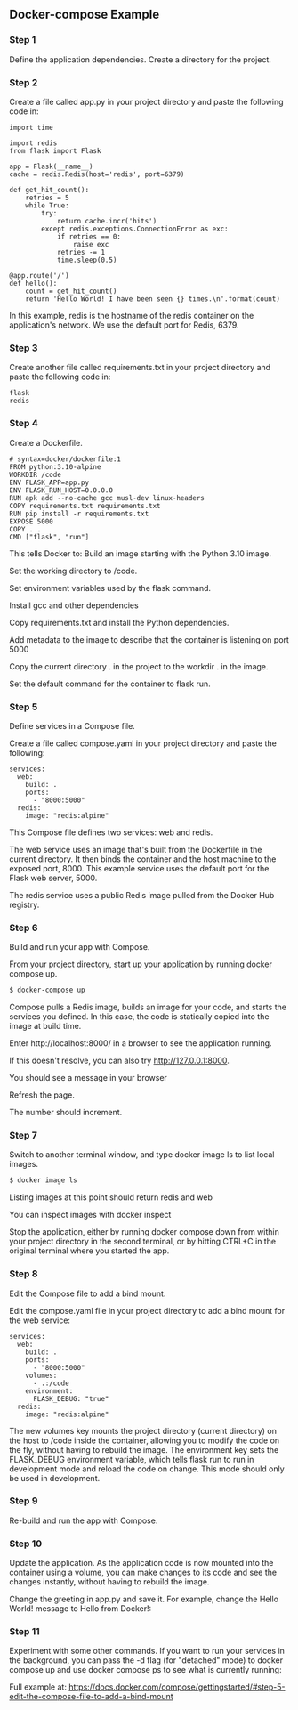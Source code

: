 ## Docker-compose Example

### Step 1

Define the application dependencies.
Create a directory for the project.

### Step 2

Create a file called app.py in your project directory and paste the following code in:

```
import time

import redis
from flask import Flask

app = Flask(__name__)
cache = redis.Redis(host='redis', port=6379)

def get_hit_count():
    retries = 5
    while True:
        try:
            return cache.incr('hits')
        except redis.exceptions.ConnectionError as exc:
            if retries == 0:
                raise exc
            retries -= 1
            time.sleep(0.5)

@app.route('/')
def hello():
    count = get_hit_count()
    return 'Hello World! I have been seen {} times.\n'.format(count)
```

In this example, redis is the hostname of 
the redis container on the application's network. We use the default port for Redis, 6379.

### Step 3

Create another file called requirements.txt in your project directory and paste the following code in:
```
flask
redis
```

### Step 4

Create a Dockerfile.
```
# syntax=docker/dockerfile:1
FROM python:3.10-alpine
WORKDIR /code
ENV FLASK_APP=app.py
ENV FLASK_RUN_HOST=0.0.0.0
RUN apk add --no-cache gcc musl-dev linux-headers
COPY requirements.txt requirements.txt
RUN pip install -r requirements.txt
EXPOSE 5000
COPY . .
CMD ["flask", "run"]
```
This tells Docker to:
Build an image starting with the Python 3.10 image.

Set the working directory to /code.

Set environment variables used by the flask command.

Install gcc and other dependencies

Copy requirements.txt and install the Python dependencies.

Add metadata to the image to describe that the container is listening on port 5000

Copy the current directory . in the project to the workdir . in the image.

Set the default command for the container to flask run.

### Step 5

Define services in a Compose file.

Create a file called compose.yaml in your project directory and paste the following:

```
services:
  web:
    build: .
    ports:
      - "8000:5000"
  redis:
    image: "redis:alpine"
```
This Compose file defines two services: web and redis.

The web service uses an image that's built from the Dockerfile in the current directory. It then binds the container and the host machine to the exposed port, 8000. This example service uses the default port for the Flask web server, 5000.

The redis service uses a public Redis image pulled from the Docker Hub registry.

### Step 6

Build and run your app with Compose.

From your project directory, start up your application by running docker compose up.

```bash
$ docker-compose up
```

Compose pulls a Redis image, builds an image for your code, and starts the services you defined. In this case, the code is statically copied into the image at build time.

Enter http://localhost:8000/ in a browser to see the application running.

If this doesn't resolve, you can also try http://127.0.0.1:8000.

You should see a message in your browser 

Refresh the page.

The number should increment.

### Step 7

Switch to another terminal window, and type docker image ls to list local images.

```bash
$ docker image ls
```
Listing images at this point should return redis and web

You can inspect images with docker inspect <tag or id>

Stop the application, either by running docker compose down from within your project 
directory in the second terminal, or by hitting CTRL+C in the original terminal where you started the app.

### Step 8

Edit the Compose file to add a bind mount.

Edit the compose.yaml file in your project directory to add a bind mount for the web service:

```
services:
  web:
    build: .
    ports:
      - "8000:5000"
    volumes:
      - .:/code
    environment:
      FLASK_DEBUG: "true"
  redis:
    image: "redis:alpine"
```
    
The new volumes key mounts the project directory (current directory)
 on the host to /code inside the container, allowing you to modify the code 
 on the fly, without having to rebuild the image. 
 The environment key sets the FLASK_DEBUG environment variable, 
 which tells flask run to run in development mode and reload the code on change. 
 This mode should only be used in development.

### Step 9
 
 Re-build and run the app with Compose.

### Step 10

Update the application.
As the application code is now mounted into the container using a volume, you can make changes to its code and see the changes instantly, without having to rebuild the image.

Change the greeting in app.py and save it. For example, change the Hello World! message to Hello from Docker!:

### Step 11

Experiment with some other commands.
If you want to run your services in the background, you can pass the -d flag (for "detached" mode) to docker compose up and use docker compose ps to see what is currently running:

Full example at: https://docs.docker.com/compose/gettingstarted/#step-5-edit-the-compose-file-to-add-a-bind-mount